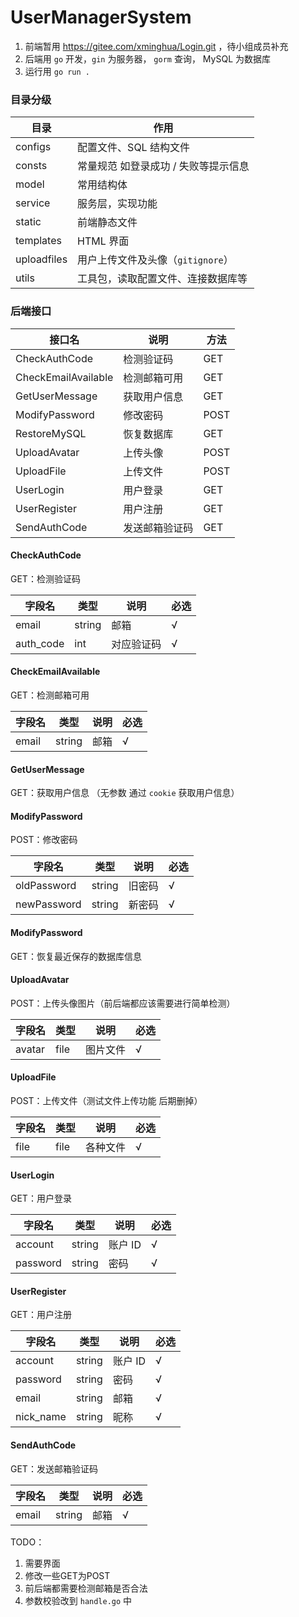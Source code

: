 # UserManagerSystem

1. 前端暂用 https://gitee.com/xminghua/Login.git ，待小组成员补充
2. 后端用 `go` 开发，`gin` 为服务器， `gorm` 查询， MySQL 为数据库
3. 运行用 `go run .`

### 目录分级

| 目录        | 作用                               |
| ----------- | ---------------------------------- |
| configs     | 配置文件、SQL 结构文件              |
| consts      | 常量规范 如登录成功 / 失败等提示信息 |
| model       | 常用结构体                         |
| service     | 服务层，实现功能                   |
| static      | 前端静态文件                       |
| templates   | HTML 界面                           |
| uploadfiles | 用户上传文件及头像（`gitignore`）    |
| utils       | 工具包，读取配置文件、连接数据库等 |

### 后端接口

| 接口名              | 说明           | 方法 |
| ------------------- | -------------- | ---- |
| CheckAuthCode       | 检测验证码     | GET  |
| CheckEmailAvailable | 检测邮箱可用   | GET  |
| GetUserMessage      | 获取用户信息   | GET  |
| ModifyPassword      | 修改密码       | POST |
| RestoreMySQL        | 恢复数据库     | GET  |
| UploadAvatar        | 上传头像       | POST |
| UploadFile          | 上传文件       | POST |
| UserLogin           | 用户登录       | GET  |
| UserRegister        | 用户注册       | GET  |
| SendAuthCode        | 发送邮箱验证码 | GET  |

#### CheckAuthCode

GET：检测验证码

| 字段名    | 类型   | 说明       | 必选 |
| --------- | ------ | ---------- | ---- |
| email     | string | 邮箱       | √    |
| auth_code | int    | 对应验证码 | √    |

#### CheckEmailAvailable

GET：检测邮箱可用

| 字段名 | 类型   | 说明 | 必选 |
| ------ | ------ | ---- | ---- |
| email  | string | 邮箱 | √    |

#### GetUserMessage

GET：获取用户信息 （无参数 通过 `cookie` 获取用户信息）

#### ModifyPassword

POST：修改密码

| 字段名      | 类型   | 说明   | 必选 |
| ----------- | ------ | ------ | ---- |
| oldPassword | string | 旧密码 | √    |
| newPassword | string | 新密码 | √    |

#### ModifyPassword

GET：恢复最近保存的数据库信息

#### UploadAvatar

POST：上传头像图片（前后端都应该需要进行简单检测）

| 字段名 | 类型 | 说明     | 必选 |
| ------ | ---- | -------- | ---- |
| avatar | file | 图片文件 | √    |

#### UploadFile

POST：上传文件（测试文件上传功能 后期删掉）

| 字段名 | 类型 | 说明     | 必选 |
| ------ | ---- | -------- | ---- |
| file   | file | 各种文件 | √    |

#### UserLogin 

GET：用户登录 

| 字段名   | 类型   | 说明   | 必选 |
| -------- | ------ | ------ | ---- |
| account  | string | 账户 ID | √    |
| password | string | 密码   | √    |

#### UserRegister

GET：用户注册

| 字段名   | 类型   | 说明   | 必选 |
| -------- | ------ | ------ | ---- |
| account  | string | 账户 ID | √    |
| password | string | 密码   | √    |
| email    | string | 邮箱   | √    |
| nick_name | string | 昵称   | √    |

#### SendAuthCode

GET：发送邮箱验证码 

| 字段名 | 类型   | 说明 | 必选 |
| ------ | ------ | ---- | ---- |
| email  | string | 邮箱 | √    |

TODO：

1. 需要界面
2. 修改一些GET为POST
3. 前后端都需要检测邮箱是否合法
4. 参数校验改到 `handle.go` 中
